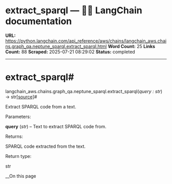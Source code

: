 # extract_sparql — 🦜🔗 LangChain  documentation

**URL:** https://python.langchain.com/api_reference/aws/chains/langchain_aws.chains.graph_qa.neptune_sparql.extract_sparql.html
**Word Count:** 25
**Links Count:** 88
**Scraped:** 2025-07-21 08:29:02
**Status:** completed

---

# extract\_sparql\#

langchain\_aws.chains.graph\_qa.neptune\_sparql.extract\_sparql\(_query : str_\) → str[\[source\]](https://python.langchain.com/api_reference/_modules/langchain_aws/chains/graph_qa/neptune_sparql.html#extract_sparql)\#     

Extract SPARQL code from a text.

Parameters:     

**query** \(_str_\) – Text to extract SPARQL code from.

Returns:     

SPARQL code extracted from the text.

Return type:     

str

__On this page